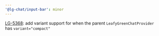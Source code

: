 ```yaml
---
'@lg-chat/input-bar': minor
---
```


[LG-5368](https://jira.mongodb.org/browse/LG-5368): add variant support for when the parent `LeafyGreenChatProvider` has `variant="compact"`
